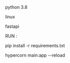 python 3.8

linux 

fastapi

RUN : 

pip install -r requirements.txt


hypercorn main:app --reload 
